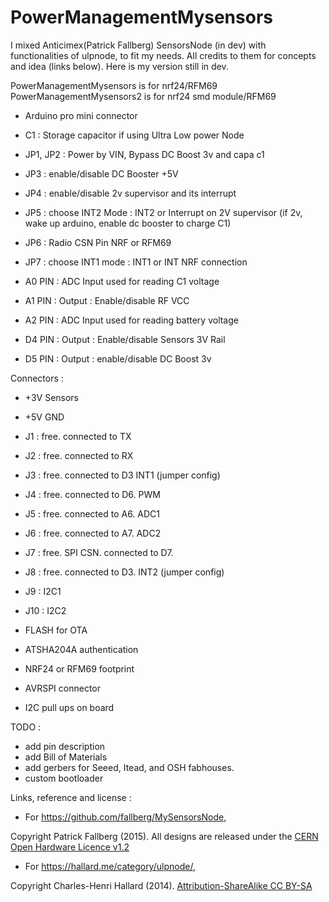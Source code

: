 # PowerManagementMysensors

I mixed Anticimex(Patrick Fallberg) SensorsNode (in dev) with functionalities of ulpnode, to fit my needs. All credits to them for concepts and idea (links below). Here is my version still in dev.

PowerManagementMysensors is for nrf24/RFM69
PowerManagementMysensors2 is for nrf24 smd module/RFM69

- Arduino pro mini connector

- C1 : Storage capacitor if using Ultra Low power Node 
- JP1, JP2 : Power by VIN, Bypass DC Boost 3v and capa c1 
- JP3 : enable/disable DC Booster +5V 
- JP4 : enable/disable 2v supervisor and its interrupt 
- JP5 : choose INT2 Mode : INT2 or Interrupt on 2V supervisor (if 2v, wake up arduino, enable dc booster to charge C1) 
- JP6 : Radio CSN Pin NRF or RFM69 
- JP7 : choose INT1 mode : INT1 or INT NRF connection

- A0 PIN : ADC Input used for reading C1 voltage 
- A1 PIN : Output : Enable/disable RF VCC 
- A2 PIN : ADC Input used for reading battery voltage 
- D4 PIN : Output : Enable/disable Sensors 3V Rail 
- D5 PIN : Output : enable/disable DC Boost 3v

Connectors : 
- +3V Sensors 
- +5V GND 
- J1 : free. connected to TX 
- J2 : free. connected to RX 
- J3 : free. connected to D3 INT1 (jumper config) 
- J4 : free. connected to D6. PWM 
- J5 : free. connected to A6. ADC1 
- J6 : free. connected to A7. ADC2 
- J7 : free. SPI CSN. connected to D7. 
- J8 : free. connected to D3. INT2 (jumper config) 
- J9 : I2C1 
- J10 : I2C2

- FLASH for OTA
- ATSHA204A authentication
- NRF24 or RFM69 footprint 
- AVRSPI connector
- I2C pull ups on board


TODO : 
- add pin description
- add Bill of Materials
- add gerbers for Seeed, Itead, and OSH fabhouses.
- custom bootloader


Links, reference and license : 

- For https://github.com/fallberg/MySensorsNode,

Copyright Patrick Fallberg (2015). All designs are released under the [CERN Open Hardware Licence v1.2](http://ohwr.org/cernohl)

- For https://hallard.me/category/ulpnode/, 

Copyright Charles-Henri Hallard (2014). [Attribution-ShareAlike CC BY-SA](https://creativecommons.org/licenses/)
